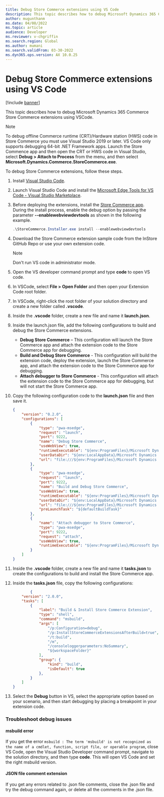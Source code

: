 ```yaml
---
title: Debug Store Commerce extensions using VS Code
description: This topic describes how to debug Microsoft Dynamics 365 Commerce Store Commerce extensions using VSCode.
author: mugunthanm
ms.date: 04/08/2022
ms.topic: article
audience: Developer
ms.reviewer: v-chgriffin
ms.search.region: Global
ms.author: mumani
ms.search.validFrom: 03-30-2022
ms.dyn365.ops.version: AX 10.0.25
---
```


# Debug Store Commerce extensions using VS Code

[!include [banner](../includes/banner.md)]

This topic describes how to debug Microsoft Dynamics 365 Commerce Store Commerce extensions using VSCode.

> [!NOTE]
> To debug offline Commerce runtime (CRT)/Hardware station (HWS) code in Store Commerce you must use Visual Studio 2019 or later. VS Code only supports debugging 64-bit .NET Framework apps. Launch the Store Commence app and then open the CRT or HWS code in Visual Studio, select **Debug \> Attach to Process** from the menu, and then select **Microsoft.Dynamics.Commerce.StoreCommerce.exe**. 

To debug Store Commerce extensions, follow these steps.

1. Install [Visual Studio Code](https://code.visualstudio.com/).
1. Launch Visual Studio Code and install the [Microsoft Edge Tools for VS Code - Visual Studio Marketplace](https://marketplace.visualstudio.com/items?itemName=ms-edgedevtools.vscode-edge-devtools).
1. Before deploying the extensions, install the [Store Commerce app](store-commerce.md#device-installation). During the install process, enable the debug option by passing the parameter **--enablewebviewdevtools** as shown in the following example.
    ```PowerShell
    .\StoreCommerce.Installer.exe install --enablewebviewdevtools
    ```
1. Download the Store Commerce extension sample code from the InStore GitHub Repo or use your own extension code.

    > [!NOTE]
    > Don't run VS code in administrator mode.

1. Open the VS developer command prompt and type **code** to open VS code.
1. In VSCode, select **File \> Open Folder** and then open your Extension Code root folder.
1. In VSCode, right-click the root folder of your solution directory and create a new folder called **.vscode**. 
1. Inside the **.vscode** folder, create a new file and name it **launch.json**.
1. Inside the launch.json file, add the following configurations to build and debug the Store Commerce extensions. 

    - **Debug Store Commerce** – This configuration will launch the Store Commerce app and attach the extension code to the Store Commerce app for debugging.
    - **Build and Debug Store Commerce** - This configuration will build the extension code, deploy the extension, launch the Store Commerce app, and attach the extension code to the Store Commerce app for debugging.
    - **Attach debugger to Store Commerce** - This configuration will attach the extension code to the Store Commerce app for debugging, but will not start the Store Commerce app.
1. Copy the following configuration code to the **launch.json** file and then save it.

    ```json
    {
        "version": "0.2.0",
        "configurations": [
            {
                "type": "pwa-msedge",
                "request": "launch",
                "port": 9222,
                "name": "Debug Store Commerce",
                "useWebView": true,
                "runtimeExecutable": "${env:ProgramFiles}/Microsoft Dynamics 365/10.0/Store Commerce/Microsoft/contentFiles/Microsoft.Dynamics.Commerce.StoreCommerce.exe",
                "userDataDir": "${env:LocalAppData}/Microsoft Dynamics 365/10.0/Data/Store Commerce/Pos",
                "url": "file:///${env:ProgramFiles}/Microsoft Dynamics 365/10.0/Store Commerce/Microsoft/contentFiles/Pos/Pos.html"
            },
            {
                "type": "pwa-msedge",
                "request": "launch",
                "port": 9222,
                "name": "Build and Debug Store Commerce",
                "useWebView": true,
                "runtimeExecutable": "${env:ProgramFiles}/Microsoft Dynamics 365/10.0/Store Commerce/Microsoft/contentFiles/Microsoft.Dynamics.Commerce.StoreCommerce.exe",
                "userDataDir": "${env:LocalAppData}/Microsoft Dynamics 365/10.0/Data/Store Commerce/Pos",
                "url": "file:///${env:ProgramFiles}/Microsoft Dynamics 365/10.0/Store Commerce/Microsoft/contentFiles/Pos/Pos.html",
                "preLaunchTask": "${defaultBuildTask}"
            },
            {
                "name": "Attach debugger to Store Commerce",
                "type": "pwa-msedge",
                "port": 9222,
                "request": "attach",
                "useWebView": true,
                "runtimeExecutable": "${env:ProgramFiles}/Microsoft Dynamics 365/10.0/Store Commerce/Microsoft/contentFiles/Microsoft.Dynamics.Commerce.StoreCommerce.exe"
            }
        ]
    }
    ```

1. Inside the **.vscode** folder, create a new file and name it **tasks.json** to create the configurations to build and install the Store Commerce app.

1. Inside the **tasks.json** file, copy the following configurations:
    ```json
		    {
        "version": "2.0.0",
        "tasks": [
            {
                "label": "Build & Install Store Commerce Extension",
                "type": "shell",
                "command": "msbuild",
                "args": [
                    "/p:Configuration=debug",
                    "/p:InstallStoreCommerceExtensionsAfterBuild=true",
                    "/t:build",
                    "/m",
                    "/consoleloggerparameters:NoSummary",
                    "${workspaceFolder}"
                ],
                "group": {
                    "kind": "build",
                    "isDefault": true
                },
            }
        ]
    }
    ```
1. Select the **Debug** button in VS, select the appropriate option based on your scenario, and then start debugging by placing a breakpoint in your extension code.


### Troubleshoot debug issues

#### msbuild error

If you get the error `msbuild : The term 'msbuild' is not recognized as the name of a cmdlet, function, script file, or operable program`,
close VS Code, open the Visual Studio Developer command prompt, navigate to the solution directory, and then type **code**. This will open VS Code and set the right msbuild version.

#### JSON file comment extension

If you get any errors related to .json file comments, close the .json file and try the debug command again, or delete all the comments in the .json file.



